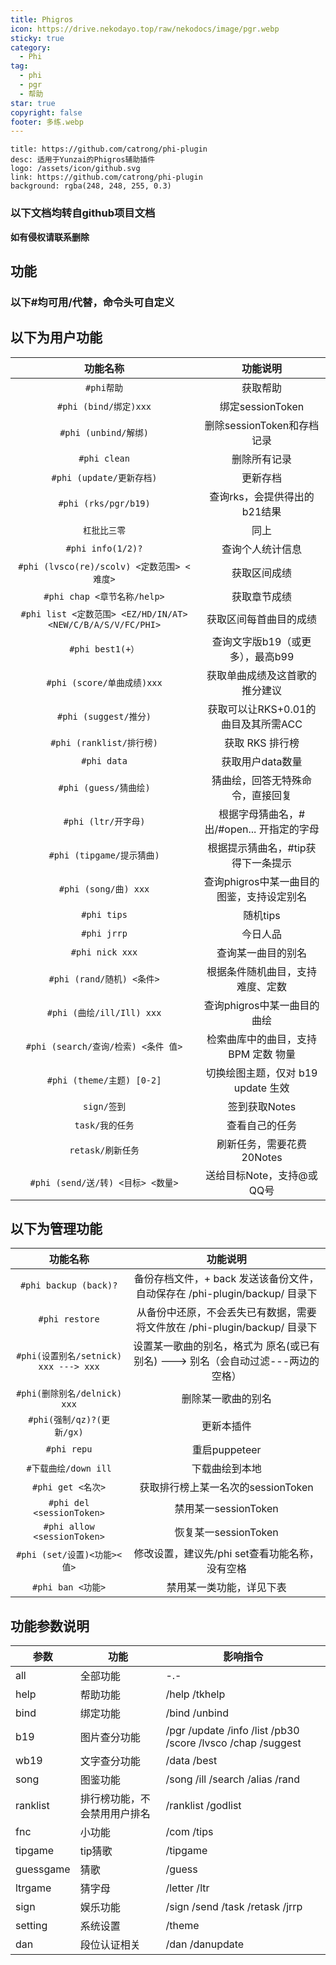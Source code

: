 ```yaml
---
title: Phigros
icon: https://drive.nekodayo.top/raw/nekodocs/image/pgr.webp
sticky: true
category:
  - Phi
tag:
  - phi
  - pgr
  - 帮助
star: true
copyright: false
footer: 多练​.webp
---
```


  ```component VPCard
  title: https://github.com/catrong/phi-plugin
  desc: 适用于Yunzai的Phigros辅助插件
  logo: /assets/icon/github.svg
  link: https://github.com/catrong/phi-plugin
  background: rgba(248, 248, 255, 0.3)
  ```

### **以下文档均转自github项目文档**  
**如有侵权请联系删除**

## **功能**
### 以下#均可用/代替，命令头可自定义
## **以下为用户功能**
|        功能名称         |                功能说明                |
| :---------------------: | :-----------------------------------: |
|      `#phi帮助`        |              获取帮助                 |
|   `#phi (bind/绑定)xxx` |           绑定sessionToken            |
|   `#phi (unbind/解绑)`  |   删除sessionToken和存档记录          |
|      `#phi clean`      |            删除所有记录               |
|  `#phi (update/更新存档)`|            更新存档                 |
|    `#phi (rks/pgr/b19)` |      查询rks，会提供得出的b21结果    |
|     `杠批比三零`       |                同上                   |
|     `#phi info(1/2)?`  |          查询个人统计信息            |
| `#phi (lvsco(re)/scolv) <定数范围> <难度>` | 获取区间成绩              |
|   `#phi chap <章节名称/help>` |          获取章节成绩              |
| `#phi list <定数范围> <EZ/HD/IN/AT> <NEW/C/B/A/S/V/FC/PHI>` | 获取区间每首曲目的成绩 |
|      `#phi best1(+）`  |      查询文字版b19（或更多），最高b99 |
|   `#phi (score/单曲成绩)xxx` |     获取单曲成绩及这首歌的推分建议 |
|     `#phi (suggest/推分)` |  获取可以让RKS+0.01的曲目及其所需ACC |
|     `#phi (ranklist/排行榜)` |           获取 RKS 排行榜          |
|      `#phi data`       |          获取用户data数量            |
|     `#phi (guess/猜曲绘)` |   猜曲绘，回答无特殊命令，直接回复     |
|     `#phi (ltr/开字母)` | 根据字母猜曲名，#出/#open... 开指定的字母 |
|   `#phi (tipgame/提示猜曲)` | 根据提示猜曲名，#tip获得下一条提示  |
|     `#phi (song/曲) xxx` | 查询phigros中某一曲目的图鉴，支持设定别名 |
|      `#phi tips`       |            随机tips                 |
|      `#phi jrrp`       |           今日人品                   |
|     `#phi nick xxx`    |          查询某一曲目的别名         |
|   `#phi (rand/随机) <条件>` | 根据条件随机曲目，支持难度、定数   |
|  `#phi (曲绘/ill/Ill) xxx` | 查询phigros中某一曲目的曲绘        |
| `#phi (search/查询/检索) <条件 值>` | 检索曲库中的曲目，支持BPM 定数 物量 |
|   `#phi (theme/主题) [0-2]` | 切换绘图主题，仅对 b19 update 生效 |
|       `sign/签到`      |          签到获取Notes              |
|      `task/我的任务`   |          查看自己的任务              |
|     `retask/刷新任务`  |      刷新任务，需要花费20Notes      |
| `#phi (send/送/转) <目标> <数量>` | 送给目标Note，支持@或QQ号      |

## **以下为管理功能**
|             功能名称              |                                           功能说明                                           |
| :-------------------------------: | :------------------------------------------------------------------------------------------: |
|      `#phi backup (back)?`       | 备份存档文件，+ back 发送该备份文件，自动保存在 /phi-plugin/backup/ 目录下                |
|         `#phi restore`           | 从备份中还原，不会丢失已有数据，需要将文件放在 /phi-plugin/backup/ 目录下                 |
| `#phi(设置别名/setnick) xxx ---> xxx` | 设置某一歌曲的别名，格式为 原名(或已有别名) ---> 别名（会自动过滤---两边的空格）          |
|      `#phi(删除别名/delnick) xxx` |               删除某一歌曲的别名                                                        |
|         `#phi(强制/qz)?(更新/gx)` |                             更新本插件                                                    |
|           `#phi repu`            |                             重启puppeteer                                                |
|        `#下载曲绘/down ill`      |                             下载曲绘到本地                                              |
|         `#phi get <名次>`        |                 获取排行榜上某一名次的sessionToken                                       |
|       `#phi del <sessionToken>`   |                       禁用某一sessionToken                                               |
|       `#phi allow <sessionToken>` |                       恢复某一sessionToken                                               |
|   `#phi (set/设置)<功能><值>`     |     修改设置，建议先/phi set查看功能名称，没有空格                                       |
|        `#phi ban <功能>`          |                       禁用某一类功能，详见下表                                           |

## **功能参数说明**

| 参数     | 功能                     | 影响指令                                 |
| -------- | ------------------------ | ---------------------------------------- |
| all      | 全部功能                 | -.-                                      |
| help     | 帮助功能                 | /help /tkhelp                           |
| bind     | 绑定功能                 | /bind /unbind                           |
| b19      | 图片查分功能             | /pgr /update /info /list /pb30 /score /lvsco /chap /suggest |
| wb19     | 文字查分功能             | /data /best                              |
| song     | 图鉴功能                 | /song /ill /search /alias /rand        |
| ranklist | 排行榜功能，不会禁用用户排名 | /ranklist /godlist                      |
| fnc      | 小功能                   | /com /tips                               |
| tipgame  | tip猜歌                  | /tipgame                                 |
| guessgame| 猜歌                     | /guess                                    |
| ltrgame  | 猜字母                   | /letter /ltr                             |
| sign     | 娱乐功能                 | /sign /send /task /retask /jrrp        |
| setting  | 系统设置                 | /theme                                   |
| dan      | 段位认证相关             | /dan /danupdate                         |
